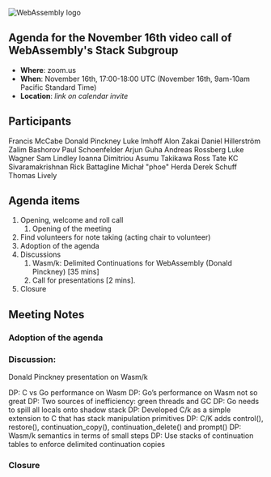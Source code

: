 ![WebAssembly logo](/images/WebAssembly.png)

## Agenda for the November 16th video call of WebAssembly's Stack Subgroup

- **Where**: zoom.us
- **When**: November 16th, 17:00-18:00 UTC (November 16th, 9am-10am Pacific Standard Time)
- **Location**: *link on calendar invite*


## Participants

Francis McCabe
Donald Pinckney
Luke Imhoff
Alon Zakai
Daniel Hillerström
Zalim Bashorov
Paul Schoenfelder
Arjun Guha
Andreas Rossberg
Luke Wagner
Sam Lindley
Ioanna Dimitriou
Asumu Takikawa
Ross Tate
KC Sivaramakrishnan
Rick Battagline
Michał "phoe" Herda
Derek Schuff
Thomas Lively


## Agenda items

1. Opening, welcome and roll call
    1. Opening of the meeting
1. Find volunteers for note taking (acting chair to volunteer)
1. Adoption of the agenda
1. Discussions
   1. Wasm/k: Delimited Continuations for WebAssembly (Donald Pinckney) [35 mins]
   1. Call for presentations [2 mins].
1. Closure

## Meeting Notes

### Adoption of the agenda

### Discussion:

Donald Pinckney presentation on Wasm/k

DP: C vs Go performance on Wasm
DP: Go’s performance on Wasm not so great
DP: Two sources of inefficiency: green threads and GC
DP: Go needs to spill all locals onto shadow stack
DP: Developed C/k as a simple extension to C that has stack manipulation primitives
DP: C/K adds control(), restore(), continuation_copy(), continuation_delete() and prompt()
DP: Wasm/k semantics in terms of small steps
DP: Use stacks of continuation tables to enforce delimited continuation copies



### Closure
